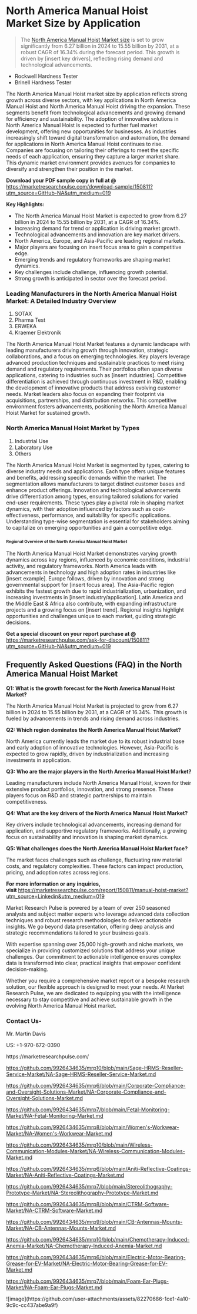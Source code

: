 <h1>North America Manual Hoist Market&nbsp;Size by Application</h1><blockquote><p>The <a href="https://marketresearchpulse.com/download-sample/150811?utm_source=GitHub-NA&amp;utm_medium=019">North America Manual Hoist Market size</a> is set to grow significantly from 6.27 billion in 2024 to 15.55 billion by 2031, at a robust CAGR of 16.34% during the forecast period. This growth is driven by [insert key drivers], reflecting rising demand and technological advancements.</p></blockquote><ul><li>Rockwell Hardness Tester<li> Brinell Hardness Tester</li></ul><p>The North America Manual Hoist market size by application reflects strong growth across diverse sectors, with key applications in North America Manual Hoist and North America Manual Hoist driving the expansion. These segments benefit from technological advancements and growing demand for efficiency and sustainability. The adoption of innovative solutions in North America Manual Hoist is expected to further fuel market development, offering new opportunities for businesses. As industries increasingly shift toward digital transformation and automation, the demand for applications in North America Manual Hoist continues to rise. Companies are focusing on tailoring their offerings to meet the specific needs of each application, ensuring they capture a larger market share. This dynamic market environment provides avenues for companies to diversify and strengthen their position in the market.</p><p><strong>Download your PDF sample copy in full at @ </strong><a href="https://marketresearchpulse.com/download-sample/150811?utm_source=GitHub-NA&amp;utm_medium=019">https://marketresearchpulse.com/download-sample/150811?utm_source=GitHub-NA&amp;utm_medium=019</a></p><p><strong>Key Highlights: </strong></p><ul><li>The North America Manual Hoist Market is expected to grow from 6.27 billion in 2024 to 15.55 billion by 2031, at a CAGR of 16.34%.</li><li>Increasing demand for trend or application is driving market growth.</li><li>Technological advancements and innovation are key market drivers.</li><li>North America, Europe, and Asia-Pacific are leading regional markets.</li><li>Major players are focusing on insert focus area to gain a competitive edge.</li><li>Emerging trends and regulatory frameworks are shaping market dynamics.</li><li>Key challenges include challenge, influencing growth potential.</li><li>Strong growth is anticipated in sector over the forecast period.</li></ul><h3>Leading Manufacturers in the North America Manual Hoist Market: A Detailed Industry Overview</h3><ol><li>SOTAX</li><li>Pharma Test</li><li>ERWEKA</li><li>Kraemer Elektronik</li></ol><div class="flex max-w-full flex-col flex-grow"><div class="min-h-8 text-message flex w-full flex-col items-end gap-2 whitespace-normal break-words [.text-message+&amp;]:mt-5" dir="auto" data-message-author-role="assistant" data-message-id="fd8432e4-4910-450d-b182-61b7bfb0a01f" data-message-model-slug="gpt-4o"><div class="flex w-full flex-col gap-1 empty:hidden first:pt-[3px]"><div class="markdown prose w-full break-words dark:prose-invert light"><p>The North America Manual Hoist Market features a dynamic landscape with leading manufacturers driving growth through innovation, strategic collaborations, and a focus on emerging technologies. Key players leverage advanced production techniques and sustainable practices to meet rising demand and regulatory requirements. Their portfolios often span diverse applications, catering to industries such as [insert industries]. Competitive differentiation is achieved through continuous investment in R&amp;D, enabling the development of innovative products that address evolving customer needs. Market leaders also focus on expanding their footprint via acquisitions, partnerships, and distribution networks. This competitive environment fosters advancements, positioning the North America Manual Hoist Market for sustained growth.</p></div></div></div></div><h3>North America Manual Hoist Market by Types</h3><ol><li>Industrial Use<li> Laboratory Use<li> Others</li></ol><div class="flex max-w-full flex-col flex-grow"><div class="min-h-8 text-message flex w-full flex-col items-end gap-2 whitespace-normal break-words [.text-message+&amp;]:mt-5" dir="auto" data-message-author-role="assistant" data-message-id="084470be-0bb7-4664-bddf-5156b4f41249" data-message-model-slug="gpt-4o-mini"><div class="flex w-full flex-col gap-1 empty:hidden first:pt-[3px]"><div class="markdown prose w-full break-words dark:prose-invert light"><p>The North America Manual Hoist Market is segmented by types, catering to diverse industry needs and applications. Each type offers unique features and benefits, addressing specific demands within the market. The segmentation allows manufacturers to target distinct customer bases and enhance product offerings. Innovation and technological advancements drive differentiation among types, ensuring tailored solutions for varied end-user requirements. These types play a pivotal role in shaping market dynamics, with their adoption influenced by factors such as cost-effectiveness, performance, and suitability for specific applications. Understanding type-wise segmentation is essential for stakeholders aiming to capitalize on emerging opportunities and gain a competitive edge.</p></div></div></div></div><h3><span style="font-size: 11px;">Regional Overview of the North America Manual Hoist Market</span></h3><div class="flex max-w-full flex-col flex-grow"><div class="min-h-8 text-message flex w-full flex-col items-end gap-2 whitespace-normal break-words [.text-message+&amp;]:mt-5" dir="auto" data-message-author-role="assistant" data-message-id="e9038762-ce64-4e30-91c9-9bd413514231" data-message-model-slug="gpt-4o-mini"><div class="flex w-full flex-col gap-1 empty:hidden first:pt-[3px]"><div class="markdown prose w-full break-words dark:prose-invert light"><p>The North America Manual Hoist Market demonstrates varying growth dynamics across key regions, influenced by economic conditions, industrial activity, and regulatory frameworks. North America leads with advancements in technology and high adoption rates in industries like [insert example]. Europe follows, driven by innovation and strong governmental support for [insert focus area]. The Asia-Pacific region exhibits the fastest growth due to rapid industrialization, urbanization, and increasing investments in [insert industry/application]. Latin America and the Middle East &amp; Africa also contribute, with expanding infrastructure projects and a growing focus on [insert trend]. Regional insights highlight opportunities and challenges unique to each market, guiding strategic decisions.</p></div></div></div></div><p><strong>Get a special discount on your report purchase at @ </strong><a href="https://marketresearchpulse.com/ask-for-discount/150811?utm_source=GitHub-NA&amp;utm_medium=019">https://marketresearchpulse.com/ask-for-discount/150811?utm_source=GitHub-NA&amp;utm_medium=019</a></p><h2>Frequently Asked Questions (FAQ) in the North America Manual Hoist Market</h2><p><strong>Q1: What is the growth forecast for the North America Manual Hoist Market?</strong></p><p>The North America Manual Hoist Market is projected to grow from 6.27 billion in 2024 to 15.55 billion by 2031, at a CAGR of 16.34%. This growth is fueled by advancements in trends and rising demand across industries.</p><p><strong>Q2: Which region dominates the North America Manual Hoist Market?</strong></p><p>North America currently leads the market due to its robust industrial base and early adoption of innovative technologies. However, Asia-Pacific is expected to grow rapidly, driven by industrialization and increasing investments in application.</p><p><strong>Q3: Who are the major players in the North America Manual Hoist Market?</strong></p><p>Leading manufacturers include North America Manual Hoist, known for their extensive product portfolios, innovation, and strong presence. These players focus on R&amp;D and strategic partnerships to maintain competitiveness.</p><p><strong>Q4: What are the key drivers of the North America Manual Hoist Market?</strong></p><p>Key drivers include technological advancements, increasing demand for application, and supportive regulatory frameworks. Additionally, a growing focus on sustainability and innovation is shaping market dynamics.</p><p><strong>Q5: What challenges does the North America Manual Hoist Market face?</strong></p><p>The market faces challenges such as challenge, fluctuating raw material costs, and regulatory complexities. These factors can impact production, pricing, and adoption rates across regions.</p><p><strong>For more information or any inquiries, visit&nbsp;</strong><a href="https://marketresearchpulse.com/report/150811/manual-hoist-market?utm_source=Linkedin&utm_medium=019">https://marketresearchpulse.com/report/150811/manual-hoist-market?utm_source=Linkedin&utm_medium=019</a></p><p>Market Research Pulse is powered by a team of over 250 seasoned analysts and subject matter experts who leverage advanced data collection techniques and robust research methodologies to deliver actionable insights. We go beyond data presentation, offering deep analysis and strategic recommendations tailored to your business goals.</p><p>With expertise spanning over 25,000 high-growth and niche markets, we specialize in providing customized solutions that address your unique challenges. Our commitment to actionable intelligence ensures complex data is transformed into clear, practical insights that empower confident decision-making.</p><p>Whether you require a comprehensive market report or a bespoke research solution, our flexible approach is designed to meet your needs. At Market Research Pulse, we are dedicated to equipping you with the intelligence necessary to stay competitive and achieve sustainable growth in the evolving North America Manual Hoist market.</p><h3><strong>Contact Us-</strong></h3><p>Mr. Martin Davis</p><p>US: +1-970-672-0390</p><p>https://marketresearchpulse.com/</p><p><a href="https://github.com/9926434635/mrp10/blob/main/Sage-HRMS-Reseller-Service-Market/NA-Sage-HRMS-Reseller-Service-Market.md">https://github.com/9926434635/mrp10/blob/main/Sage-HRMS-Reseller-Service-Market/NA-Sage-HRMS-Reseller-Service-Market.md</a></p><p><a href="https://github.com/9926434635/mrp6/blob/main/Corporate-Compliance-and-Oversight-Solutions-Market/NA-Corporate-Compliance-and-Oversight-Solutions-Market.md">https://github.com/9926434635/mrp6/blob/main/Corporate-Compliance-and-Oversight-Solutions-Market/NA-Corporate-Compliance-and-Oversight-Solutions-Market.md</a></p><p><a href="https://github.com/9926434635/mrp7/blob/main/Fetal-Monitoring-Market/NA-Fetal-Monitoring-Market.md">https://github.com/9926434635/mrp7/blob/main/Fetal-Monitoring-Market/NA-Fetal-Monitoring-Market.md</a></p><p><a href="https://github.com/9926434635/mrp8/blob/main/Women's-Workwear-Market/NA-Women's-Workwear-Market.md">https://github.com/9926434635/mrp8/blob/main/Women's-Workwear-Market/NA-Women's-Workwear-Market.md</a></p><p><a href="https://github.com/9926434635/mrp10/blob/main/Wireless-Communication-Modules-Market/NA-Wireless-Communication-Modules-Market.md">https://github.com/9926434635/mrp10/blob/main/Wireless-Communication-Modules-Market/NA-Wireless-Communication-Modules-Market.md</a></p><p><a href="https://github.com/9926434635/mrp6/blob/main/Aniti-Reflective-Coatings-Market/NA-Aniti-Reflective-Coatings-Market.md">https://github.com/9926434635/mrp6/blob/main/Aniti-Reflective-Coatings-Market/NA-Aniti-Reflective-Coatings-Market.md</a></p><p><a href="https://github.com/9926434635/mrp7/blob/main/Stereolithography-Prototype-Market/NA-Stereolithography-Prototype-Market.md">https://github.com/9926434635/mrp7/blob/main/Stereolithography-Prototype-Market/NA-Stereolithography-Prototype-Market.md</a></p><p><a href="https://github.com/9926434635/mrp8/blob/main/CTRM-Software-Market/NA-CTRM-Software-Market.md">https://github.com/9926434635/mrp8/blob/main/CTRM-Software-Market/NA-CTRM-Software-Market.md</a></p><p><a href="https://github.com/9926434635/mrp9/blob/main/CB-Antennas-Mounts-Market/NA-CB-Antennas-Mounts-Market.md">https://github.com/9926434635/mrp9/blob/main/CB-Antennas-Mounts-Market/NA-CB-Antennas-Mounts-Market.md</a></p><p><a href="https://github.com/9926434635/mrp10/blob/main/Chemotherapy-Induced-Anemia-Market/NA-Chemotherapy-Induced-Anemia-Market.md">https://github.com/9926434635/mrp10/blob/main/Chemotherapy-Induced-Anemia-Market/NA-Chemotherapy-Induced-Anemia-Market.md</a></p><p><a href="https://github.com/9926434635/mrp6/blob/main/Electric-Motor-Bearing-Grease-for-EV-Market/NA-Electric-Motor-Bearing-Grease-for-EV-Market.md">https://github.com/9926434635/mrp6/blob/main/Electric-Motor-Bearing-Grease-for-EV-Market/NA-Electric-Motor-Bearing-Grease-for-EV-Market.md</a></p><p><a href="https://github.com/9926434635/mrp7/blob/main/Foam-Ear-Plugs-Market/NA-Foam-Ear-Plugs-Market.md">https://github.com/9926434635/mrp7/blob/main/Foam-Ear-Plugs-Market/NA-Foam-Ear-Plugs-Market.md</a></p>
![image](https://github.com/user-attachments/assets/82270686-1ce1-4a10-9c9c-cc437abe9a9f)
